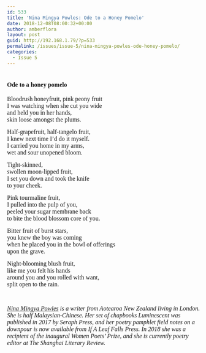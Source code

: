 ```yaml
---
id: 533
title: 'Nina Mingya Powles: Ode to a Honey Pomelo'
date: 2018-12-08T08:00:32+00:00
author: amberflora
layout: post
guid: http://192.168.1.79/?p=533
permalink: /issues/issue-5/nina-mingya-powles-ode-honey-pomelo/
categories:
  - Issue 5
---
```

# <span style="font-size: 12pt; font-family: georgia, palatino, serif;">Ode to a honey pomelo</span>

<span style="font-size: 12pt; font-family: georgia, palatino, serif;">Bloodrush honeyfruit, pink peony fruit</span>  
<span style="font-size: 12pt; font-family: georgia, palatino, serif;">I was watching when she cut you wide</span>  
<span style="font-size: 12pt; font-family: georgia, palatino, serif;">and held you in her hands,</span>  
<span style="font-size: 12pt; font-family: georgia, palatino, serif;">skin loose amongst the plums.</span>

<span style="font-size: 12pt; font-family: georgia, palatino, serif;">Half-grapefruit, half-tangelo fruit,</span>  
<span style="font-size: 12pt; font-family: georgia, palatino, serif;">I knew next time I’d do it myself.</span>  
<span style="font-size: 12pt; font-family: georgia, palatino, serif;">I carried you home in my arms,</span>  
<span style="font-size: 12pt; font-family: georgia, palatino, serif;">wet and sour unopened bloom.</span>

<span style="font-size: 12pt; font-family: georgia, palatino, serif;">Tight-skinned,</span>  
<span style="font-size: 12pt; font-family: georgia, palatino, serif;">swollen moon-lipped fruit,</span>  
<span style="font-size: 12pt; font-family: georgia, palatino, serif;">I set you down and took the knife</span>  
<span style="font-size: 12pt; font-family: georgia, palatino, serif;">to your cheek.</span>

<span style="font-size: 12pt; font-family: georgia, palatino, serif;">Pink tourmaline fruit,</span>  
<span style="font-size: 12pt; font-family: georgia, palatino, serif;">I pulled into the pulp of you,</span>  
<span style="font-size: 12pt; font-family: georgia, palatino, serif;">peeled your sugar membrane back</span>  
<span style="font-size: 12pt; font-family: georgia, palatino, serif;">to bite the blood blossom core of you.</span>

<span style="font-size: 12pt; font-family: georgia, palatino, serif;">Bitter fruit of burst stars,</span>  
<span style="font-size: 12pt; font-family: georgia, palatino, serif;">you knew the boy was coming</span>  
<span style="font-size: 12pt; font-family: georgia, palatino, serif;">when he placed you in the bowl of offerings</span>  
<span style="font-size: 12pt; font-family: georgia, palatino, serif;">upon the grave.</span>

<span style="font-size: 12pt; font-family: georgia, palatino, serif;">Night-blooming blush fruit,</span>  
<span style="font-size: 12pt; font-family: georgia, palatino, serif;">like me you felt his hands</span>  
<span style="font-size: 12pt; font-family: georgia, palatino, serif;">around you and you rolled with want,</span>  
<span style="font-size: 12pt; font-family: georgia, palatino, serif;">split open to the rain.</span>

&nbsp;

<span style="font-size: 12pt; font-family: georgia, palatino, serif;"><em><a href="https://www.ninapowles.com">Nina Mingya Powles</a> is a writer from Aotearoa New Zealand living in London. She is half Malaysian-Chinese. Her set of chapbooks Luminescent was published in 2017 by Seraph Press, and her poetry pamphlet field notes on a downpour is now available from If A Leaf Falls Press. In 2018 she was a recipient of the inaugural Women Poets&#8217; Prize, and she is currently poetry editor at The Shanghai Literary Review.</em></span>